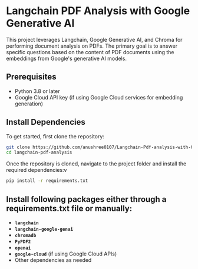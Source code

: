 # Langchain PDF Analysis with Google Generative AI

This project leverages Langchain, Google Generative AI, and Chroma for performing document analysis on PDFs. The primary goal is to answer specific questions based on the content of PDF documents using the embeddings from Google's generative AI models.

## **Prerequisites**

- Python 3.8 or later
- Google Cloud API key (if using Google Cloud services for embedding generation)

## **Install Dependencies**

To get started, first clone the repository:

```bash
git clone https://github.com/anushree0107/Langchain-Pdf-analysis-with-Google-Generative-AI.git
cd langchain-pdf-analysis
```
Once the repository is cloned, navigate to the project folder and install the required dependencies:v
```bash
pip install -r requirements.txt
```
## **Install following packages either through a requirements.txt file or manually:**

- **`langchain`**
- **`langchain-google-genai`**
- **`chromadb`**
- **`PyPDF2`**
- **`openai`**
- **`google-cloud`** (if using Google Cloud APIs)
- Other dependencies as needed


